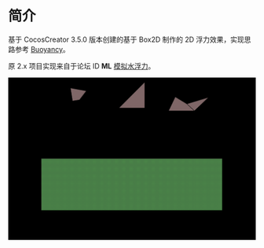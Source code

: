 # 简介

基于 CocosCreator 3.5.0 版本创建的基于 Box2D 制作的 2D 浮力效果，实现思路参考 [Buoyancy](http://www.iforce2d.net/b2dtut/buoyancy)。

原 2.x 项目实现来自于论坛 ID **ML** [模拟水浮力](https://forum.cocos.org/t/topic/112948)。

![video](./buoyancy.gif)
